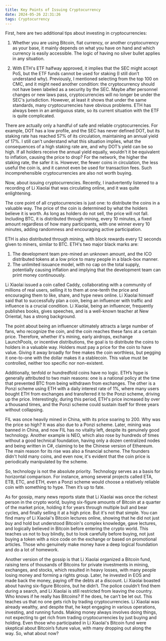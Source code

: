 ```yaml
---
title: Key Points of Issuing Cryptocurrency
date: 2024-05-26 22:31:26
tags: Cryptocurrency
---
```


First, here are two additional tips about investing in cryptocurrencies:

1. Whether you are using Bitcoin, fiat currency, or another cryptocurrency as your base, it mainly depends on what you have on hand and which currency is easily accessible. The logic of having no silver bullet applies in any situation.

2. With ETH's ETF halfway approved, it implies that the SEC might accept PoS, but the ETF funds cannot be used for staking (I still don’t understand why). Previously, I mentioned selecting from the top 100 on CMC, and it might need another condition: the cryptocurrency should not have been labeled as a security by the SEC. Maybe after personnel changes or new laws pass, cryptocurrencies will no longer be under the SEC's jurisdiction. However, at least it shows that under the same standards, many cryptocurrencies have obvious problems. ETH has always been in an ambiguous state, so its current situation with the ETF is quite complicated. 

There are actually only a handful of safe and reliable cryptocurrencies. For example, DOT has a low profile, and the SEC has never defined DOT, but its staking rate has reached 57% of its circulation, maintaining an annual yield of 17%. I still can't understand what this situation implies, what the consequences of a high staking rate are, and why DOT’s yield can be so high. If all holders receive the annual yield equally, wouldn't it be equivalent to inflation, causing the price to drop? For the network, the higher the staking rate, the safer it is. However, the fewer coins in circulation, the less useful the coin is, and it cannot even be used for transaction fees. Such incomprehensible cryptocurrencies are also not worth buying.

Now, about issuing cryptocurrencies. Recently, I inadvertently listened to a recording of Li Xiaolai that was circulating online, and it was quite enlightening.

The core point of all cryptocurrencies is just one: to distribute the coins in a valuable way. The price of the coin is determined by what the holders believe it is worth. As long as holders do not sell, the price will not fall. Including BTC, it is distributed through mining, every 10 minutes, a fixed amount regardless of how many participants, with one winner every 10 minutes, adding randomness and encouraging active participation.

ETH is also distributed through mining, with block rewards every 12 seconds given to miners, similar to BTC. ETH's two major black marks are:

1. The development team pre-mined an unknown amount, and the ICO distributed tokens at a low price to many people in a black-box manner.
2. The unlimited issuance model, with no cap on the total supply, potentially causing inflation and implying that the development team can print money continuously.

Li Xiaolai issued a coin called Caddy, collaborating with a community of millions of real users, selling it to them at one-tenth the price and encouraging them to like, share, and hype news online. Li Xiaolai himself said that to successfully plan a coin, being an influencer with traffic and influence is a crucial condition. Li Xiaolai, being an influencer, frequently publishes books, gives speeches, and is a well-known teacher at New Oriental, has a strong background.

The point about being an influencer ultimately attracts a large number of fans, who recognize the coin, and the coin reaches these fans at a certain price. Therefore, whether it's mining, early airdrops, exchange LaunchPools, or incentive distributions, the goal is to distribute the coins to holders in a valuable way. Holders must pay a price for the coin to have value. Giving it away broadly for free makes the coin worthless, but pegging it one-to-one with the dollar makes it a stablecoin. This value must be controlled, neither too specific nor non-existent.

Additionally, tenfold or hundredfold coins have no logic. ETH’s hype is generally attributed to two main reasons: one is a national policy at the time that prevented BTC from being withdrawn from exchanges. The other is a Ponzi scheme using ETH with a daily interest rate of 1%, where many users bought ETH from exchanges and transferred it to the Ponzi scheme, driving up the price. Interestingly, during this period, ETH's price increased by over a thousand times, and the Ponzi scheme could sustain itself for three years without collapsing.

FIL was once heavily mined in China, with its price soaring to 200. Why was the price so high? It was also due to a Ponzi scheme. Later, mining was banned in China, and now FIL has no vitality left, despite its genuinely good technology. Another example is NEO, which also rose by hundreds of times without a good technical foundation, having only a dozen centralized nodes and being written in C#, claiming to be the Chinese version of Ethereum. The main reason for its rise was also a financial scheme. The founders didn't hold many coins, and even now, it's evident that the coin price is periodically manipulated by the scheme.

So, technology is not the absolute priority. Technology serves as a basis for horizontal comparison. For instance, among several projects called ETA, ETB, ETC, and ETH, even a Ponzi scheme would choose a relatively reliable coin with something to hype. Then it’s up to fate.

As for gossip, many news reports state that Li Xiaolai was once the richest person in the crypto world, buying six-figure amounts of Bitcoin at a quarter of the market price, holding it for years through multiple bull and bear cycles, and finally selling it at a high price. But it's not that simple. You can find many of Li Xiaolai's Bitcoin lectures online, showing that he did not just buy and hold but understood Bitcoin's complex knowledge, gave lectures, and logically believed in Bitcoin before entering the crypto world. This teaches us not to buy blindly, but to look carefully before buying, not just buying a token with a nice code on the exchange or based on promotional articles. Those who genuinely make money have a deep logical foundation and do a lot of homework.

Another version of the gossip is that Li Xiaolai organized a Bitcoin fund, raising tens of thousands of Bitcoins for private investments in mining, exchanges, and stocks, which resulted in heavy losses, with many people losing money and forming a rights group. Later, he invested in EOS and made back the money, paying off the debts at a discount. Li Xiaolai boasted about having six-figure Bitcoins, but he didn’t. The police couldn’t find them during a search, and Li Xiaolai is still restricted from leaving the country. Who knows if he really has Bitcoins? If he does, he can't be let out. This teaches us that no one gets rich by trading cryptocurrencies. Li Xiaolai was already wealthy, and despite that, he kept engaging in various operations, investing, and running funds. Making money always involves doing things, not expecting to get rich from trading cryptocurrencies by just buying and holding. Even those who participated in Li Xiaolai's Bitcoin fund were skeptical about Bitcoin’s future value, with many dropping out along the way. So, what about now?